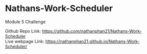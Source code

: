 # Nathans-Work-Scheduler
Module 5 Challenge

Github Repo Link: https://github.com/nathanphan21/Nathans-Work-Scheduler
<br>
Live webpage Link: https://nathanphan21.github.io/Nathans-Work-Scheduler/